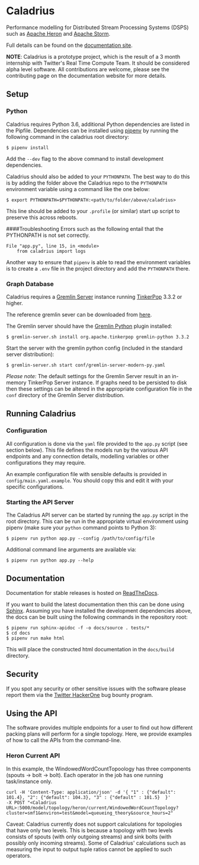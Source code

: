 # Caladrius

Performance modelling for Distributed Stream Processing Systems (DSPS)
such as [Apache Heron](https://apache.github.io/incubator-heron/) and [Apache
Storm](http://storm.apache.org/).

Full details can be found on the [documentation
site](http://caladrius.readthedocs.io/).

**NOTE**: Caladrius is a prototype project, which is the result of a 3 month
internship with Twitter's Real Time Compute Team. It should be considered alpha
level software. All contributions are welcome, please see the contributing page
on the documentation website for more details.

## Setup

### Python

Caladrius requires Python 3.6, additional Python dependencies are listed in
the Pipfile. Dependencies can be installed using
[pipenv](https://docs.pipenv.org/) by running the following command in the
caladrius root directory:

    $ pipenv install 

Add the `--dev` flag to the above command to install development dependencies.

Caladrius should also be added to your `PYTHONPATH`. The best way to do this is
by adding the folder above the Caladrius repo to the `PYTHONPATH` environment
variable using a command like the one below:

    $ export PYTHONPATH=$PYTHONPATH:<path/to/folder/above/caladrius>

This line should be added to your `.profile` (or similar) start up script to
preserve this across reboots.

####Troubleshooting
Errors such as the following entail that the PYTHONPATH is not set correctly. 

    File "app.py", line 15, in <module>
        from caladrius import logs
        
Another way to ensure that `pipenv` is able to read the environment variables
is to create a `.env` file in the project directory and add the `PYTHONPATH` there.        

### Graph Database

Caladrius requires a [Gremlin
Server](http://tinkerpop.apache.org/docs/current/reference/#gremlin-server)
instance running [TinkerPop](http://tinkerpop.apache.org/) 3.3.2 or higher. 

The reference gremlin sever can be downloaded from 
[here](https://www.apache.org/dyn/closer.lua/tinkerpop/3.3.2/apache-tinkerpop-gremlin-server-3.3.2-bin.zip).

The Gremlin server should have the [Gremlin
Python](http://tinkerpop.apache.org/docs/current/reference/#gremlin-python)
plugin installed:

    $ gremlin-server.sh install org.apache.tinkerpop gremlin-python 3.3.2

Start the server with the gremlin python config (included in the standard
server distribution):

    $ gremlin-server.sh start conf/gremlin-server-modern-py.yaml

*Please note:* The default settings for the Gremlin Server result in an
in-memory TinkerPop Server instance. If graphs need to be persisted to disk
then these settings can be altered in the appropriate configuration file in the
`conf` directory of the Gremlin Server distribution.
    
## Running Caladrius

### Configuration

All configuration is done via the `yaml` file provided to the `app.py` script
(see section below). This file defines the models run by the various API
endpoints and any connection details, modelling variables or other
configurations they may require.

An example configuration file with sensible defaults is provided in
`config/main.yaml.example`. You should copy this and edit it with your specific
configurations.

### Starting the API Server

The Caladrius API server can be started by running the `app.py` script in the
root directory. This can be run in the appropriate virtual environment using
pipenv (make sure your `python` command points to Python 3):

    $ pipenv run python app.py --config /path/to/config/file

Additional command line arguments are available via:

    $ pipenv run python app.py --help

## Documentation

Documentation for stable releases is hosted on
[ReadTheDocs](http://caladrius.readthedocs.io/).

If you want to build the latest documentation then this can be done using
[Sphinx](http://www.sphinx-doc.org/en/master/index.html). Assuming you have
installed the development dependencies above, the docs can be built using the
following commands in the repository root:

    $ pipenv run sphinx-apidoc -f -o docs/source . tests/*
    $ cd docs
    $ pipenv run make html

This will place the constructed html documentation in the `docs/build`
directory.

## Security

If you spot any security or other sensitive issues with the software please
report them via the [Twitter HackerOne](https://hackerone.com/twitter) bug
bounty program.

## Using the API
The software provides multiple endpoints for a user to find out how different
packing plans will perform for a single topology. Here, we provide examples of how to 
call the APIs from the command-line.

### Heron Current API
In this example, the WindowedWordCountTopoology has three components (spouts -> bolt -> bolt).
Each operator in the job has one running task/instance only.

    curl -H 'Content-Type: application/json' -d '{ "1" : {"default": 101.4}, "2": {"default": 104.3}, "3" : {"default" : 101.5}  }'  
    -X POST "<Caladrius URL>:5000/model/topology/heron/current/WindowedWordCountTopology?cluster=smf1&environ=test&model=queueing_theory&source_hours=2"
    
Caveat: Caladrius currently does not support calculations for topologies that have only two levels. This is because
a topology with two levels consists of spouts (with only outgoing streams) and sink bolts (with possibly only incoming
streams). Some of Caladrius' calculations such as measuring the input to output tuple ratios cannot be applied 
to such operators.


